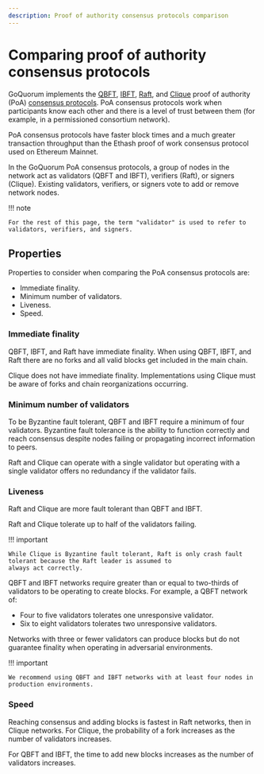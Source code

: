 ```yaml
---
description: Proof of authority consensus protocols comparison
---
```


# Comparing proof of authority consensus protocols

GoQuorum implements the [QBFT](../../configure-and-manage/configure/consensus-protocols/qbft.md),
[IBFT](../../configure-and-manage/configure/consensus-protocols/ibft.md),
[Raft](../../configure-and-manage/configure/consensus-protocols/raft.md), and
[Clique](../../configure-and-manage/configure/consensus-protocols/clique.md)
proof of authority (PoA) [consensus protocols](index.md).
PoA consensus protocols work when participants know each other and there is a level of trust between them (for example,
in a permissioned consortium network).

PoA consensus protocols have faster block times and a much greater transaction throughput than the Ethash proof of work
consensus protocol used on Ethereum Mainnet.

In the GoQuorum PoA consensus protocols, a group of nodes in the network act as validators (QBFT and IBFT), verifiers (Raft),
or signers (Clique).
Existing validators, verifiers, or signers vote to add or remove network nodes.

!!! note

    For the rest of this page, the term "validator" is used to refer to validators, verifiers, and signers.

## Properties

Properties to consider when comparing the PoA consensus protocols are:

* Immediate finality.
* Minimum number of validators.
* Liveness.
* Speed.

### Immediate finality

QBFT, IBFT, and Raft have immediate finality.
When using QBFT, IBFT, and Raft there are no forks and all valid blocks get included in the main chain.

Clique does not have immediate finality.
Implementations using Clique must be aware of forks and chain reorganizations occurring.

### Minimum number of validators

To be Byzantine fault tolerant, QBFT and IBFT require a minimum of four validators.
Byzantine fault tolerance is the ability to function correctly and reach consensus despite nodes failing or propagating
incorrect information to peers.

Raft and Clique can operate with a single validator but operating with a single validator offers no redundancy if the
validator fails.

### Liveness

Raft and Clique are more fault tolerant than QBFT and IBFT.

Raft and Clique tolerate up to half of the validators failing.

!!! important

    While Clique is Byzantine fault tolerant, Raft is only crash fault tolerant because the Raft leader is assumed to
    always act correctly.

QBFT and IBFT networks require greater than or equal to two-thirds of validators to be operating to create blocks.
For example, a QBFT network of:

* Four to five validators tolerates one unresponsive validator.
* Six to eight validators tolerates two unresponsive validators.

Networks with three or fewer validators can produce blocks but do not guarantee finality when operating in adversarial environments.

!!! important

    We recommend using QBFT and IBFT networks with at least four nodes in production environments.

### Speed

Reaching consensus and adding blocks is fastest in Raft networks, then in Clique networks.
For Clique, the probability of a fork increases as the number of validators increases.

For QBFT and IBFT, the time to add new blocks increases as the number of validators increases.
